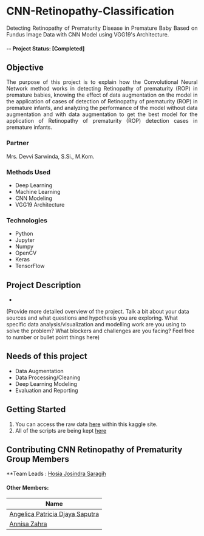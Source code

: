 # CNN-Retinopathy-Classification
<p align="justify">
 Detecting Retinopathy of Prematurity Disease in Premature Baby Based on Fundus Image Data with CNN Model using VGG19's Architecture.
</p>

#### -- Project Status: [Completed]

## Objective
<p align="justify">
The purpose of this project is to explain how the Convolutional Neural Network method works in detecting Retinopathy of prematurity (ROP) in premature babies, knowing the effect of data augmentation on the model in the application of cases of detection of Retinopathy of prematurity (ROP) in premature infants, and analyzing the performance of the model without data augmentation and with data augmentation to get the best model for the application of Retinopathy of prematurity (ROP) detection cases in premature infants. 
</p>

### Partner
Mrs. Devvi Sarwinda, S.Si., M.Kom.

### Methods Used
* Deep Learning
* Machine Learning
* CNN Modeling
* VGG19 Architecture

### Technologies
* Python
* Jupyter
* Numpy
* OpenCV
* Keras
* TensorFlow

## Project Description
* 
(Provide more detailed overview of the project.  Talk a bit about your data sources and what questions and hypothesis you are exploring. What specific data analysis/visualization and modelling work are you using to solve the problem? What blockers and challenges are you facing?  Feel free to number or bullet point things here)

## Needs of this project
- Data Augmentation
- Data Processing/Cleaning
- Deep Learning Modeling
- Evaluation and Reporting

## Getting Started
1. You can access the raw data [here](https://www.kaggle.com/code/solennollivier/rop-2classclassification/data?select=NewROPDataset_Sample_justtotry) within this kaggle site.
2. All of the scripts are being kept [here](https://github.com/hosiajosindra/CNN-Retinopathy-Classification/blob/0f8df6b24d45c3bc72c46547ee4c5d48aa97ab0d/retino(augmented).ipynb)

## Contributing CNN Retinopathy of Prematurity Group Members

**Team Leads : [Hosia Josindra Saragih](https://github.com/hosiajosindra)

#### Other Members:

|Name     | 
|---------|
|[Angelica Patricia Djaya Saputra](https://github.com/angelpatriciads)|
|[Annisa Zahra](https://github.com/annisazahra03)|
